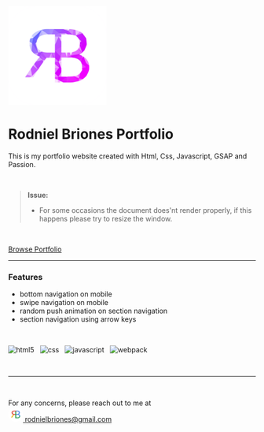 <img src="rodniel_briones_logo.png" width="200" />

# Rodniel Briones Portfolio

This is my portfolio website created with Html, Css, Javascript, GSAP and Passion.

<br />

> **Issue:**
>
> - For some occasions the document does'nt render properly, if this happens please try to resize the window.
>   <br />

<br />

[Browse Portfolio](https://scinth.github.io/portfolio)

---

### Features

- bottom navigation on mobile
- swipe navigation on mobile
- random push animation on section navigation
- section navigation using arrow keys

<br />

<img width="50px" src="https://cdn.jsdelivr.net/gh/devicons/devicon/icons/html5/html5-original.svg" alt="html5" /> &nbsp;
<img width="50px" src="https://cdn.jsdelivr.net/gh/devicons/devicon/icons/css3/css3-original.svg" alt="css" /> &nbsp;
<img width="50px" src="https://cdn.jsdelivr.net/gh/devicons/devicon/icons/javascript/javascript-original.svg" alt="javascript" /> &nbsp;
<img width="50px" src="https://cdn.jsdelivr.net/gh/devicons/devicon/icons/webpack/webpack-original.svg" alt="webpack" />

<br /><hr /><br />

For any concerns, please reach out to me at<br/>
[<img src="google_profile_photo.jpg" width="30" style="border-radius:50%" alt="google_profile_photo" /> rodnielbriones@gmail.com](rodnielbriones@gmail.com)
